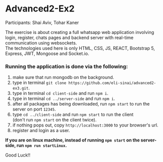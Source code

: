 # Advanced2-Ex2

<p>
    Participants: Shai Aviv, Tohar Kaner<br>
    
</p>
<main>
    <p>
        The exercise is about creating a full whatsapp web application involving login, register, chats pages and backend server with real-time communication using websockets.
        <br>
        The technologies used here is only HTML, CSS, JS, REACT, Bootstrap 5, Express, JWT, Mongoose and Socket.io.
    </p>
    <h3>Running the application is done via the following:</h3>
    <ol>
        <li>make sure that run mongodb on the background.</li>
        <li>type in terminal <code>git clone https://github.com/eli-sinai/advanced2-ex3.git</code>.</li>
        <li>type in terminal <code>cd client-side</code> and run <code>npm i</code>.</li>
        <li>type in terminal <code>cd ../server-side</code> and run <code>npm i</code>.</li>
        <li>after all packages has being downloaded, run <code>npm start</code> to run the server on port <code>12345</code>.</li> 
        <li>type <code>cd ../client-side</code> and run <code>npm start</code> to run the client <br>(don't run <code>npm start</code> on the client twice).</li>
        <li>if nothing pops out, copy <code>http://localhost:3000</code> to your browser's url.</li>
        <li>register and login as a user.</li>
    </ol>
    <b>If you are on linux machine, instead of running <code>npm start</code> on the server-side, run <code>npm run startLinux</code>.</b>
    <p>Good Luck!!</p>
</main>
